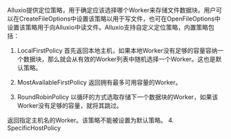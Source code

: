 Alluxio提供定位策略，用于确定应该选择哪个Worker来存储文件数据块。用户可以在CreateFileOptions中设置该策略以用于写文件，也可在OpenFileOptions中设置该策略用于向Alluxio中读文件。Alluxio支持自定义定位策略，内置策略包括：

1. LocalFirstPolicy
首先返回本地主机，如果本地Worker没有足够的容量容纳一个数据块，那么就会从有效的Worker列表中随机选择一个Worker。这也是默认策略。

2. MostAvailableFirstPolicy
返回拥有最多可用容量的Worker。

3. RoundRobinPolicy
以循环的方式选取存储下一个数据块的Worker，如果该Worker没有足够的容量，就将其跳过。

返回指定主机名的Worker。该策略不能被设置为默认策略。
4. SpecificHostPolicy
